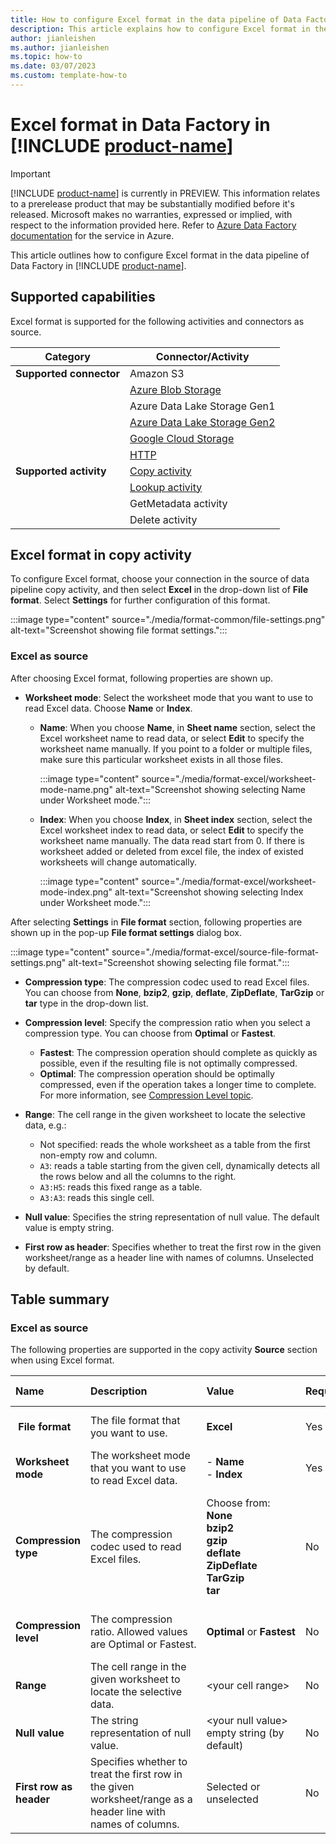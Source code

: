 ```yaml
---
title: How to configure Excel format in the data pipeline of Data Factory in Microsoft Fabric
description: This article explains how to configure Excel format in the data pipeline of Data Factory in Microsoft Fabric.
author: jianleishen
ms.author: jianleishen
ms.topic: how-to
ms.date: 03/07/2023
ms.custom: template-how-to 
---
```


# Excel format in Data Factory in [!INCLUDE [product-name](../includes/product-name.md)] 

> [!IMPORTANT]
> [!INCLUDE [product-name](../includes/product-name.md)] is currently in PREVIEW.
> This information relates to a prerelease product that may be substantially modified before it's released. Microsoft makes no warranties, expressed or implied, with respect to the information provided here. Refer to [Azure Data Factory documentation](/azure/data-factory/) for the service in Azure.

This article outlines how to configure Excel format in the data pipeline of Data Factory in [!INCLUDE [product-name](../includes/product-name.md)].

## Supported capabilities

Excel format is supported for the following activities and connectors as source.

| Category | Connector/Activity | 
|---|---|
| **Supported connector** | Amazon S3 |
|  | [Azure Blob Storage](connector-azure-blob-storage-copy-activity.md) |
|  | Azure Data Lake Storage Gen1 |
|  | [Azure Data Lake Storage Gen2](connector-azure-data-lake-storage-gen2-copy-activity.md)|
|  | [Google Cloud Storage](connector-google-cloud-storage-copy-activity.md) | 
|  | [HTTP](connector-http-copy-activity.md)| 
| **Supported activity** | [Copy activity](copy-data-activity.md) |
|  | [Lookup activity](lookup-activity.md) |
|  | GetMetadata activity |
|  | Delete activity | 

## Excel format in copy activity

To configure Excel format, choose your connection in the source of data pipeline copy activity, and then select **Excel** in the drop-down list of **File format**. Select **Settings** for further configuration of this format.

:::image type="content" source="./media/format-common/file-settings.png" alt-text="Screenshot showing file format settings.":::

### Excel as source 

After choosing Excel format, following properties are shown up.

- **Worksheet mode**: Select the worksheet mode that you want to use to read Excel data. Choose **Name** or **Index**.

    - **Name**: When you choose **Name**, in **Sheet name** section, select the Excel worksheet name to read data, or select **Edit** to specify the worksheet name manually. If you point to a folder or multiple files, make sure this particular worksheet exists in all those files.
    
        :::image type="content" source="./media/format-excel/worksheet-mode-name.png" alt-text="Screenshot showing selecting Name under Worksheet mode.":::

    - **Index**: When you choose **Index**, in **Sheet index** section, select the Excel worksheet index to read data, or select **Edit** to specify the worksheet name manually. The data read start from 0. If there is worksheet added or deleted from excel file, the index of existed worksheets will change automatically.
    
        :::image type="content" source="./media/format-excel/worksheet-mode-index.png" alt-text="Screenshot showing selecting Index under Worksheet mode.":::

After selecting **Settings** in **File format** section, following properties are shown up in the pop-up **File format settings** dialog box.

:::image type="content" source="./media/format-excel/source-file-format-settings.png" alt-text="Screenshot showing selecting file format.":::

- **Compression type**: The compression codec used to read Excel files.
You can choose from **None**, **bzip2**, **gzip**, **deflate**, **ZipDeflate**, **TarGzip** or **tar** type in the drop-down list.

- **Compression level**: Specify the compression ratio when you select a compression type. You can choose from **Optimal** or **Fastest**.

    - **Fastest**: The compression operation should complete as quickly as possible, even if the resulting file is not optimally compressed.
    - **Optimal**: The compression operation should be optimally compressed, even if the operation takes a longer time to complete. For more information, see [Compression Level topic](/dotnet/api/system.io.compression.compressionlevel).

- **Range**: The cell range in the given worksheet to locate the selective data, e.g.:
    - Not specified: reads the whole worksheet as a table from the first non-empty row and column.
    - `A3`: reads a table starting from the given cell, dynamically detects all the rows below and all the columns to the right.
    - `A3:H5`: reads this fixed range as a table.
    - `A3:A3`: reads this single cell.

- **Null value**: Specifies the string representation of null value. The default value is empty string.

- **First row as header**: Specifies whether to treat the first row in the given worksheet/range as a header line with names of columns. Unselected by default.


## Table summary

### Excel as source

The following properties are supported in the copy activity **Source** section when using Excel format.

|Name |Description |Value|Required |JSON script property |
|:---|:---|:---|:---|:---|
| **File format**|The file format that you want to use.| **Excel**|Yes|type (*under `datasetSettings`*):<br>Excel|
|**Worksheet mode** |The worksheet mode that you want to use to read Excel data. | - **Name**<br> - **Index**|Yes | - sheetName<br>- sheetIndex|
|**Compression type**|The compression codec used to read Excel files.|Choose from:<br>**None**<br>**bzip2** <br>**gzip**<br>**deflate**<br>**ZipDeflate**<br>**TarGzip** <br>**tar**|No|type (*under `compression`*):  <br><br>bzip2<br>gzip<br>deflate<br>ZipDeflate<br>TarGzip <br>tar|
|**Compression level** |The compression ratio. Allowed values are Optimal or Fastest.|**Optimal** or **Fastest**|No |level (*under `compression`*): <br>Fastest<br>Optimal |
|**Range**|The cell range in the given worksheet to locate the selective data.| \<your cell range\> |No | range|
|**Null value**|The string representation of null value.| \<your null value\> <br> empty string (by default) |No | nullValue|
|**First row as header**|Specifies whether to treat the first row in the given worksheet/range as a header line with names of columns.| Selected or unselected |No| firstRowAsHeader: <br> true or false (default)|



